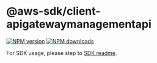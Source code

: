 # @aws-sdk/client-apigatewaymanagementapi

[![NPM version](https://img.shields.io/npm/v/@aws-sdk/client-apigatewaymanagementapi/beta.svg)](https://www.npmjs.com/package/@aws-sdk/client-apigatewaymanagementapi)
[![NPM downloads](https://img.shields.io/npm/dm/@aws-sdk/client-apigatewaymanagementapi.svg)](https://www.npmjs.com/package/@aws-sdk/client-apigatewaymanagementapi)

For SDK usage, please step to [SDK readme](https://github.com/aws/aws-sdk-js-v3).
